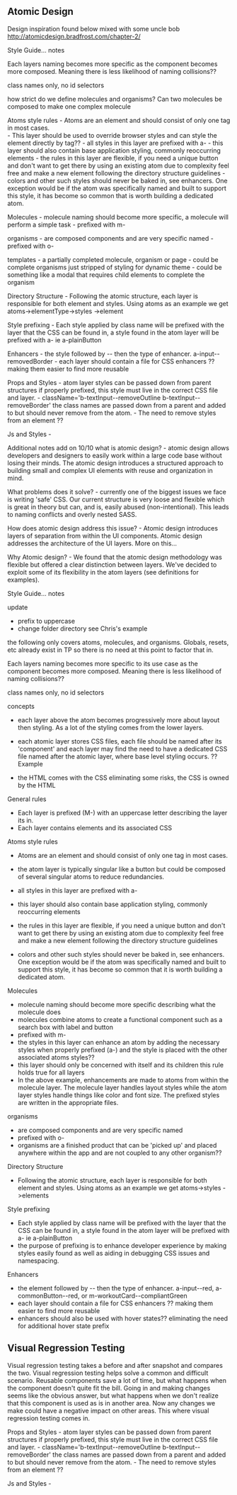 Atomic Design
---
Design inspiration found below mixed with some uncle bob
http://atomicdesign.bradfrost.com/chapter-2/

Style Guide... notes

Each layers naming becomes more specific as the component becomes more composed. Meaning there is less likelihood of naming collisions??

class names only, no id selectors

how strict do we define molecules and organisms?  Can two molecules be composed to make one complex molecule


Atoms style rules
    - Atoms are an element and should consist of only one tag in most cases.  
    - This layer should be used to override browser styles and can style the element directly by tag??
    - all styles in this layer are prefixed with a-
    - this layer should also contain base application styling, commonly reoccurring elements
    - the rules in this layer are flexible, if you need a unique button and don't want to get there by using an existing atom
    due to complexity feel free and make a new element following the directory structure guidelines
    - colors and other such styles should never be baked in, see enhancers.  One exception would be if the atom was specifically named and built to support this style, it has become so common that is worth building a dedicated atom.

Molecules 
    - molecule naming should become more specific, a molecule will perform a simple task
    - prefixed with m-

organisms
    - are composed components and are very specific named
    - prefixed with o-

templates
    - a partially completed molecule, organism or page
    - could be complete organisms just stripped of styling for dynamic theme
    - could be something like a modal that requires child elements to complete the organism

Directory Structure
    - Following the atomic structure, each layer is responsible for both element and styles. Using atoms as an example we get
    atoms->elementType->styles
                      ->element

Style prefixing
    - Each style applied by class name will be prefixed with the layer that the CSS can be found in, a style found in the atom layer
    will be prefixed with a- ie a-plainButton

Enhancers
    - the style followed by -- then the type of enhancer.  a-input--removedBorder
    - each layer should contain a file for CSS enhancers ?? making them easier to find more reusable

Props and Styles
    - atom layer styles can be passed down from parent structures if properly prefixed, this style must live in the correct CSS file and layer.
    - className='b-textInput--removeOutline b-textInput--removeBorder' the class names are passed down from a parent and added to 
    but should never remove from the atom. 
    - The need to remove styles from an element ??

Js and Styles
    - 

Additional notes add on 10/10
what is atomic design?
	- atomic design allows developers and designers to easily work within a large code base without losing their minds.  The atomic design introduces a structured approach to building small and complex UI elements with reuse and organization in mind.  

What problems does it solve?
 	- currently one of the biggest issues we face is writing 'safe' CSS.  Our current structure is very loose and flexible which is great in theory but can, and is, easily abused (non-intentional).  This leads to naming conflicts and overly nested SASS.

How does atomic design address this issue?
	- Atomic design introduces layers of separation from within the UI components.  Atomic design addresses the architecture of the UI layers.  More on this...

Why Atomic design?
	- We found that the atomic design methodology was flexible but offered a clear distinction between layers.  We've decided to exploit some of its flexibility in the atom layers (see definitions for examples).  

Style Guide... notes

update 
- prefix to uppercase
- change folder directory see Chris's example


the following only covers atoms, molecules, and organisms.  Globals, resets, etc already exist in TP so there is no need at this point to factor that in.

Each layers naming becomes more specific to its use case as the component becomes more composed. Meaning there is less likelihood of naming collisions??

class names only, no id selectors


concepts
- each layer above the atom becomes progressively more about layout then styling.  As a lot of the styling comes from the lower layers.

- each atomic layer stores CSS files, each file should be named after its 'component' and each layer may find the need to have a dedicated CSS file named after the atomic layer, where base level styling occurs.  ?? Example

- the HTML comes with the CSS eliminating some risks, the CSS is owned by the HTML

General rules
- Each layer is prefixed (M-) with an uppercase letter describing the layer its in.  
- Each layer contains elements and its associated CSS

Atoms style rules
- Atoms are an element and should consist of only one tag in most cases. 

- the atom layer is typically singular like a button but could be composed of several singular atoms to reduce redundancies.

- all styles in this layer are prefixed with a-

- this layer should also contain base application styling, commonly reoccurring elements

- the rules in this layer are flexible, if you need a unique button and don't want to get there by using an existing atom due to complexity feel free and make a new element following the directory structure guidelines

- colors and other such styles should never be baked in, see enhancers.  One exception would be if the atom was specifically named and built to support this style, it has become so common that it is worth building a dedicated atom.


Molecules 
- molecule naming should become more specific describing what the molecule does
- molecules combine atoms to create a functional component such as a search box with label and button
- prefixed with m-
- the styles in this layer can enhance an atom by adding the necessary styles when properly prefixed (a-) and the style is placed with the other associated atoms styles??
- this layer should only be concerned with itself and its children this rule holds true for all layers
- In the above example, enhancements are made to atoms from within the molecule layer.  The molecule layer handles layout styles while the atom layer styles handle things like color and font size.  The prefixed styles are written in the appropriate files.


organisms
- are composed components and are very specific named
- prefixed with o-
- organisms are a finished product that can be 'picked up' and placed anywhere within the app and are not coupled to any other organism??


Directory Structure
- Following the atomic structure, each layer is responsible for both element and styles. Using atoms as an example we get
    atoms->styles
                ->elements


Style prefixing
- Each style applied by class name will be prefixed with the layer that the CSS can be found in, a style found in the atom layer will be prefixed with a- ie a-plainButton
- the purpose of prefixing is to enhance developer experience by making styles easily found as well as aiding in debugging CSS issues and namespacing.  


Enhancers
- the element followed by -- then the type of enhancer.  a-input--red,
a-commonButton--red, or m-workoutCard--compliantGreen
- each layer should contain a file for CSS enhancers ?? making them easier to find more reusable
- enhancers should also be used with hover states?? eliminating the need for additional hover state prefix

Visual Regression Testing
---
Visual regression testing takes a before and after snapshot and compares the two.  Visual regression testing helps solve a common and difficult scenario.  Reusable components save a lot of time, but what happens when the component doesn't quite fit the bill.  Going in and making changes seems like the obvious answer, but what happens when we don't realize that this component is used as is in another area. Now any changes we make could have a negative impact on other areas.  This where visual regression testing comes in.

Props and Styles
    - atom layer styles can be passed down from parent structures if properly prefixed, this style must live in the correct CSS file and layer.
    - className='b-textInput--removeOutline b-textInput--removeBorder' the class names are passed down from a parent and added to 
    but should never remove from the atom. 
    - The need to remove styles from an element ??

Js and Styles
    - 

